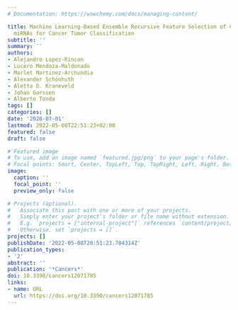 ```yaml
---
# Documentation: https://wowchemy.com/docs/managing-content/

title: Machine Learning-Based Ensemble Recursive Feature Selection of Circulating
  miRNAs for Cancer Tumor Classification
subtitle: ''
summary: ''
authors:
- Alejandro Lopez-Rincon
- Lucero Mendoza-Maldonado
- Marlet Martinez-Archundia
- Alexander Schönhuth
- Aletta D. Kraneveld
- Johan Garssen
- Alberto Tonda
tags: []
categories: []
date: '2020-07-01'
lastmod: 2022-05-08T22:51:23+02:00
featured: false
draft: false

# Featured image
# To use, add an image named `featured.jpg/png` to your page's folder.
# Focal points: Smart, Center, TopLeft, Top, TopRight, Left, Right, BottomLeft, Bottom, BottomRight.
image:
  caption: ''
  focal_point: ''
  preview_only: false

# Projects (optional).
#   Associate this post with one or more of your projects.
#   Simply enter your project's folder or file name without extension.
#   E.g. `projects = ["internal-project"]` references `content/project/deep-learning/index.md`.
#   Otherwise, set `projects = []`.
projects: []
publishDate: '2022-05-08T20:51:23.704314Z'
publication_types:
- '2'
abstract: ''
publication: '*Cancers*'
doi: 10.3390/cancers12071785
links:
- name: URL
  url: https://doi.org/10.3390/cancers12071785
---
```

